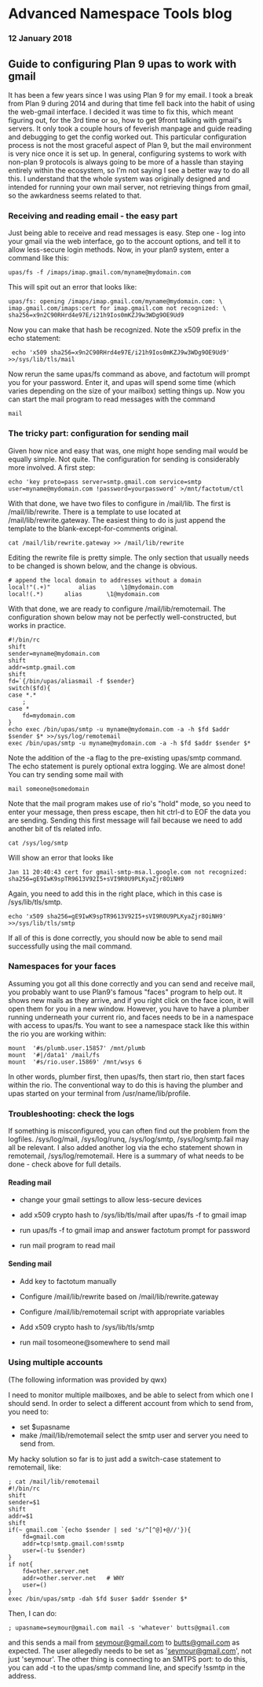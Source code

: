 # Advanced Namespace Tools blog 

### 12 January 2018

## Guide to configuring Plan 9 upas to work with gmail

It has been a few years since I was using Plan 9 for my email. I took a break from Plan 9 during 2014 and during that time fell back into the habit of using the web-gmail interface. I decided it was time to fix this, which meant figuring out, for the 3rd time or so, how to get 9front talking with gmail's servers. It only took a couple hours of feverish manpage and guide reading and debugging to get the config worked out. This particular configuration process is not the most graceful aspect of Plan 9, but the mail environment is very nice once it is set up. In general, configuring systems to work with non-plan 9 protocols is always going to be more of a hassle than staying entirely within the ecosystem, so I'm not saying I see a better way to do all this. I understand that the whole system was originally designed and intended for running your own mail server, not retrieving things from gmail, so the awkardness seems related to that.

### Receiving and reading email - the easy part

Just being able to receive and read messages is easy. Step one - log into your gmail via the web interface, go to the account options, and tell it to allow less-secure login methods. Now, in your plan9 system, enter a command like this:

	upas/fs -f /imaps/imap.gmail.com/myname@mydomain.com

This will spit out an error that looks like:

	upas/fs: opening /imaps/imap.gmail.com/myname@mydomain.com: \
	imap.gmail.com/imaps:cert for imap.gmail.com not recognized: \
	sha256=x9n2C90RHrd4e97E/i21h9Ios0mKZJ9w3WDg9OE9Ud9

Now you can make that hash be recognized. Note the x509 prefix in the echo statement:

	 echo 'x509 sha256=x9n2C90RHrd4e97E/i21h9Ios0mKZJ9w3WDg9OE9Ud9' >>/sys/lib/tls/mail

Now rerun the same upas/fs command as above, and factotum will prompt you for your password. Enter it, and upas will spend some time (which varies depending on the size of your mailbox) setting things up. Now you can start the mail program to read messages with the command

	mail

### The tricky part: configuration for sending mail

Given how nice and easy that was, one might hope sending mail would be equally simple. Not quite. The configuration for sending is considerably more involved. A first step:

	echo 'key proto=pass server=smtp.gmail.com service=smtp user=myname@mydomain.com !password=yourpassword' >/mnt/factotum/ctl

With that done, we have two files to configure in /mail/lib. The first is /mail/lib/rewrite. There is a template to use located at /mail/lib/rewrite.gateway. The easiest thing to do is just append the template to the blank-except-for-comments original.

	cat /mail/lib/rewrite.gateway >> /mail/lib/rewrite

Editing the rewrite file is pretty simple. The only section that usually needs to be changed is shown below, and the change is obvious.

	# append the local domain to addresses without a domain
	local!"(.+)"		alias		\1@mydomain.com
	local!(.*)		alias		\1@mydomain.com

With that done, we are ready to configure /mail/lib/remotemail. The configuration shown below may not be perfectly well-constructed, but works in practice.

	#!/bin/rc
	shift
	sender=myname@mydomain.com
	shift
	addr=smtp.gmail.com
	shift
	fd=`{/bin/upas/aliasmail -f $sender}
	switch($fd){
	case *.*
		;
	case *
		fd=mydomain.com
	}
	echo exec /bin/upas/smtp -u myname@mydomain.com -a -h $fd $addr $sender $* >>/sys/log/remotemail
	exec /bin/upas/smtp -u myname@mydomain.com -a -h $fd $addr $sender $*

Note the addition of the -a flag to the pre-existing upas/smtp command. The echo statement is purely optional extra logging. We are almost done! You can try sending some mail with 

	mail someone@somedomain

Note that the mail program makes use of rio's "hold" mode, so you need to enter your message, then press escape, then hit ctrl-d to EOF the data you are sending. Sending this first message will fail because we need to add another bit of tls related info. 

	cat /sys/log/smtp

Will show an error that looks like

	Jan 11 20:40:43 cert for gmail-smtp-msa.l.google.com not recognized: sha256=gE9IwK9spTR9613V92I5+sVI9R0U9PLKyaZjr8OiNH9

Again, you need to add this in the right place, which in this case is /sys/lib/tls/smtp.

	echo 'x509 sha256=gE9IwK9spTR9613V92I5+sVI9R0U9PLKyaZjr8OiNH9' >>/sys/lib/tls/smtp

If all of this is done correctly, you should now be able to send mail successfully using the mail command.

### Namespaces for your faces

Assuming you got all this done correctly and you can send and receive mail, you probably want to use Plan9's famous "faces" program to help out. It shows new mails as they arrive, and if you right click on the face icon, it will open them for you in a new window. However, you have to have a plumber running underneath your current rio, and faces needs to be in a namespace with access to upas/fs. You want to see a namespace stack like this within the rio you are working within:

	mount  '#s/plumb.user.15857' /mnt/plumb 
	mount  '#|/data1' /mail/fs 
	mount  '#s/rio.user.15869' /mnt/wsys 6

In other words, plumber first, then upas/fs, then start rio, then start faces within the rio. The conventional way to do this is having the plumber and upas started on your terminal from /usr/name/lib/profile.

### Troubleshooting: check the logs

If something is misconfigured, you can often find out the problem from the logfiles. /sys/log/mail, /sys/log/runq, /sys/log/smtp, /sys/log/smtp.fail may all be relevant. I also added another log via the echo statement shown in remotemail, /sys/log/remotemail. Here is a summary of what needs to be done - check above for full details.

#### Reading mail

* change your gmail settings to allow less-secure devices

* add x509 crypto hash to /sys/lib/tls/mail after upas/fs -f to gmail imap

* run upas/fs -f to gmail imap and answer factotum prompt for password

* run mail program to read mail

#### Sending mail

* Add key to factotum manually

* Configure /mail/lib/rewrite based on /mail/lib/rewrite.gateway

* Configure /mail/lib/remotemail script with appropriate variables

* Add x509 crypto hash to /sys/lib/tls/smtp

* run mail tosomeone@somewhere to send mail

### Using multiple accounts

(The following information was provided by qwx)

I need to monitor multiple mailboxes, and be able to select from which one I should send. In order to select a different account from which to send from, you need to:

* set $upasname
* make /mail/lib/remotemail select the smtp user and server you need to send from.

My hacky solution so far is to just add a switch-case statement to remotemail, like:

	; cat /mail/lib/remotemail
	#!/bin/rc
	shift
	sender=$1
	shift
	addr=$1
	shift
	if(~ gmail.com `{echo $sender | sed 's/^[^@]+@//'}){
		fd=gmail.com
		addr=tcp!smtp.gmail.com!ssmtp
		user=(-tu $sender)
	}
	if not{
		fd=other.server.net
		addr=other.server.net	# WHY
		user=()
	}
	exec /bin/upas/smtp -dah $fd $user $addr $sender $*

Then, I can do:

	; upasname=seymour@gmail.com mail -s 'whatever' butts@gmail.com

and this sends a mail from seymour@gmail.com to butts@gmail.com as expected.  The user allegedly needs to be set as 'seymour@gmail.com', not just 'seymour'. The other thing is connecting to an SMTPS port: to do this, you can add -t to the upas/smtp command line, and specify !ssmtp in the address.
